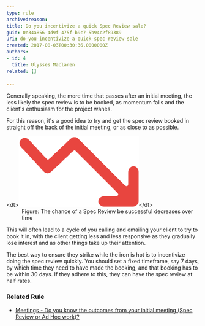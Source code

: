 ```yaml
---
type: rule
archivedreason: 
title: Do you incentivize a quick Spec Review sale?
guid: 0e34a856-4d9f-475f-b9c7-5b94c2f89389
uri: do-you-incentivize-a-quick-spec-review-sale
created: 2017-08-03T00:30:36.0000000Z
authors:
- id: 4
  title: Ulysses Maclaren
related: []

---
```


Generally speaking, the more time that passes after an initial meeting, the less likely the spec review is to be booked, as momentum falls and the client's enthusiasm for the project wanes.

<!--endintro-->

For this reason, it's a good idea to try and get the spec review booked in straight off the back of the initial meeting, or as close to as possible.
<dl class="image">&lt;dt&gt;<img src="Chance of sale decreasing.png" alt="Chance of sale decreasing.png">&lt;/dt&gt;<dd>Figure: The chance of a Spec Review be successful decreases over time</dd></dl>
This will often lead to a cycle of you calling and emailing your client to try to book it in, with the client getting less and less responsive as they gradually lose interest and as other things take up their attention.

The best way to ensure they strike while the iron is hot is to incentivize doing the spec review quickly. You should set a fixed timeframe, say 7 days, by which time they need to have made the booking, and that booking has to be within 30 days. If they adhere to this, they can have the spec review at half rates.

### Related Rule


* [Meetings - Do you know the outcomes from your initial meeting (Spec Review or Ad Hoc work)?](/meetings-do-you-know-the-outcomes-from-your-initial-meeting-%28spec-review-or-ad-hoc-workhttps://rules.ssw.com.au/meetings-do-you-know-the-outcomes-from-your-initial-meeting-%28spec-review-or-ad-hoc-work)
